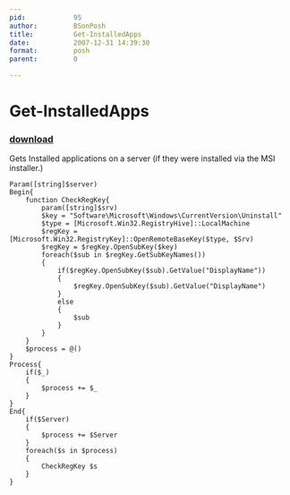 ```yaml
---
pid:            95
author:         BSonPosh
title:          Get-InstalledApps
date:           2007-12-31 14:39:30
format:         posh
parent:         0

---
```


# Get-InstalledApps

### [download](//scripts/95.ps1)

Gets Installed applications on a server (if they were installed via the MSI installer.)

```posh
Param([string]$server)
Begin{
    function CheckRegKey{
        param([string]$srv)
        $key = "Software\Microsoft\Windows\CurrentVersion\Uninstall"
        $type = [Microsoft.Win32.RegistryHive]::LocalMachine
        $regKey = [Microsoft.Win32.RegistryKey]::OpenRemoteBaseKey($type, $Srv)
        $regKey = $regKey.OpenSubKey($key)
        foreach($sub in $regKey.GetSubKeyNames())
        {
            if($regKey.OpenSubKey($sub).GetValue("DisplayName"))
            {
                $regKey.OpenSubKey($sub).GetValue("DisplayName")                
            }
            else
            {
                $sub
            }
        }
    }
    $process = @()
}
Process{
    if($_)
    {
        $process += $_
    }
}
End{
    if($Server)
    {
        $process += $Server
    }
    foreach($s in $process)
    {
        CheckRegKey $s
    }
}
```
